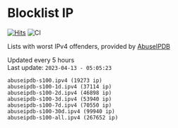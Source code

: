 # Blocklist IP

[![Hits](https://hits.seeyoufarm.com/api/count/incr/badge.svg?url=https%3A%2F%2Fgithub.com%2Fborestad%2Fblocklist-ip%2F&count_bg=%2379C83D&title_bg=%23555555&icon=&icon_color=%23E7E7E7&title=hits&edge_flat=false)](https://hits.seeyoufarm.com)  ![CI](https://img.shields.io/github/workflow/status/borestad/blocklist-ip/CI?style=flat-square)

Lists with worst IPv4 offenders, provided by [AbuseIPDB](https://www.abuseipdb.com/)

<!-- FOOTER-PLACEHOLDER -->
Updated every 5 hours<br>
Last update: `2023-04-13 - 05:05:23`
```
abuseipdb-s100.ipv4 (19273 ip)
abuseipdb-s100-1d.ipv4 (37114 ip)
abuseipdb-s100-2d.ipv4 (46898 ip)
abuseipdb-s100-3d.ipv4 (53940 ip)
abuseipdb-s100-7d.ipv4 (70550 ip)
abuseipdb-s100-30d.ipv4 (99940 ip)
abuseipdb-s100-all.ipv4 (267652 ip)
```
